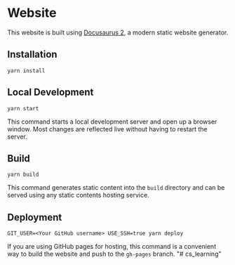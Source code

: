# Website

This website is built using [Docusaurus 2](https://v2.docusaurus.io/), a modern static website generator.

## Installation

```console
yarn install
```

## Local Development

```console
yarn start
```

This command starts a local development server and open up a browser window. Most changes are reflected live without having to restart the server.

## Build

```console
yarn build
```

This command generates static content into the `build` directory and can be served using any static contents hosting service.

## Deployment

```console
GIT_USER=<Your GitHub username> USE_SSH=true yarn deploy
```

If you are using GitHub pages for hosting, this command is a convenient way to build the website and push to the `gh-pages` branch.
"# cs_learning" 
